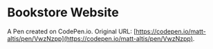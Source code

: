 # Bookstore Website

A Pen created on CodePen.io. Original URL: [https://codepen.io/matt-altis/pen/VwzNzpp](https://codepen.io/matt-altis/pen/VwzNzpp).


